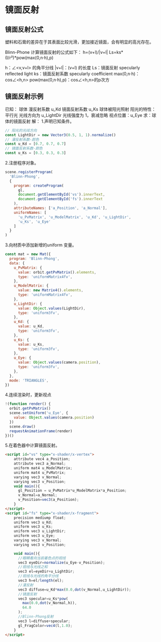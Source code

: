 # 镜面反射

## 镜面反射公式
塑料和石膏的差异在于其表面比较光滑，更加接近镜面，会有明显的高光存在。

Blinn-Phone 计算镜面反射的公式如下：
h=(v+l)/|v+l|
Ls=ks*(I/r²)*pow(max(0,n·h),p)

h：∠<v,v+l> 的角平分线
|v+l|：(v+l) 的长度
Ls：镜面反射 specularly reflected light
ks：镜面反射系数 specularly coefficient
max(0,n·h)：cos∠<h,n>
pow(max(0,n·h),p)：cos∠<h,n>的p次方

## 镜面反射示例
已知：
球体
漫反射系数 u_Kd
镜面反射系数 u_Ks
球体被阳光照射
阳光的特性：
平行光
光线方向为 u_LightDir
光线强度为 1，衰减忽略
视点位置：u_Eye
求：球体的镜面反射
解：
1.声明已知条件。
```js
// 阳光的光线方向
const LightDir = new Vector3(0.5, 1, 1).normalize()
// 漫反射系数-颜色
const u_Kd = [0.7, 0.7, 0.7]
// 镜面反射系数-颜色
const u_Ks = [0.3, 0.3, 0.3]
```
2.注册程序对象。
```js
scene.registerProgram(
  'Blinn-Phong',
  {
    program: createProgram(
      gl,
      document.getElementById('vs').innerText,
      document.getElementById('fs').innerText
    ),
    attributeNames: ['a_Position', 'a_Normal'],
    uniformNames: [
      'u_PvMatrix', 'u_ModelMatrix', 'u_Kd', 'u_LightDir',
      'u_Ks', 'u_Eye'
    ]
  }
)
```
3.向材质中添加新增的uniform 变量。
```js
const mat = new Mat({
  program: 'Blinn-Phong',
  data: {
    u_PvMatrix: {
      value: orbit.getPvMatrix().elements,
      type: 'uniformMatrix4fv',
    },
    u_ModelMatrix: {
      value: new Matrix4().elements,
      type: 'uniformMatrix4fv',
    },
    u_LightDir: {
      value: Object.values(LightDir),
      type: 'uniform3fv',
    },
    u_Kd: {
      value: u_Kd,
      type: 'uniform3fv',
    },
    u_Ks: {
      value: u_Ks,
      type: 'uniform3fv',
    },
    u_Eye: {
      value: Object.values(camera.position),
      type: 'uniform3fv',
    },
  },
  mode: 'TRIANGLES',
})
```
4.连续渲染时，更新视点
```js
!(function render() {
  orbit.getPvMatrix()
  scene.setUniform('u_Eye', {
    value: Object.values(camera.position)
  })
  scene.draw()
  requestAnimationFrame(render)
})()
```

5.在着色器中计算镜面反射。

```html
<script id="vs" type="x-shader/x-vertex">
    attribute vec4 a_Position;
    attribute vec3 a_Normal;
    uniform mat4 u_ModelMatrix;
    uniform mat4 u_PvMatrix;
    varying vec3 v_Normal;
    varying vec3 v_Position;
    void main(){
      gl_Position = u_PvMatrix*u_ModelMatrix*a_Position;
      v_Normal=a_Normal;
      v_Position=vec3(a_Position);
    }
</script>
<script id="fs" type="x-shader/x-fragment">
    precision mediump float;
    uniform vec3 u_Kd;
    uniform vec3 u_Ks;
    uniform vec3 u_LightDir;
    uniform vec3 u_Eye;
    varying vec3 v_Normal;
    varying vec3 v_Position;

    void main(){
      //眼睛看向当前着色点的视线
      vec3 eyeDir=normalize(u_Eye-v_Position);
      //视线与光线之和
      vec3 el=eyeDir+u_LightDir;
      //视线与光线的角平分线
      vec3 h=el/length(el);
      //漫反射
      vec3 diffuse=u_Kd*max(0.0,dot(v_Normal,u_LightDir));
      //镜面反射
      vec3 specular=u_Ks*pow(
        max(0.0,dot(v_Normal,h)),
        64.0
      );
      //Blinn-Phong反射
      vec3 l=diffuse+specular;
      gl_FragColor=vec4(l,1.0);
    }
</script>

```
